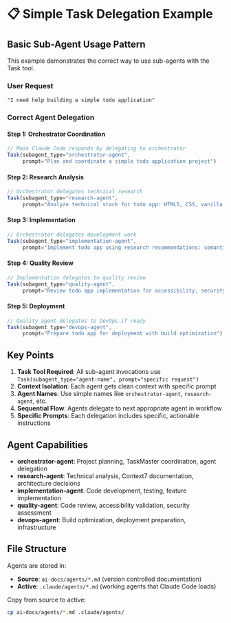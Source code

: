 # 📋 Simple Task Delegation Example

## Basic Sub-Agent Usage Pattern

This example demonstrates the correct way to use sub-agents with the Task tool.

### User Request
```
"I need help building a simple todo application"
```

### Correct Agent Delegation

#### Step 1: Orchestrator Coordination
```javascript
// Main Claude Code responds by delegating to orchestrator
Task(subagent_type="orchestrator-agent", 
     prompt="Plan and coordinate a simple todo application project")
```

#### Step 2: Research Analysis  
```javascript
// Orchestrator delegates technical research
Task(subagent_type="research-agent", 
     prompt="Analyze technical stack for todo app: HTML5, CSS, vanilla JavaScript vs frameworks")
```

#### Step 3: Implementation
```javascript
// Orchestrator delegates development work
Task(subagent_type="implementation-agent", 
     prompt="Implement todo app using research recommendations: semantic HTML, CSS custom properties, vanilla JS")
```

#### Step 4: Quality Review
```javascript
// Implementation delegates to quality review
Task(subagent_type="quality-agent", 
     prompt="Review todo app implementation for accessibility, security, and code quality")
```

#### Step 5: Deployment
```javascript
// Quality agent delegates to DevOps if ready
Task(subagent_type="devops-agent", 
     prompt="Prepare todo app for deployment with build optimization")
```

## Key Points

1. **Task Tool Required**: All sub-agent invocations use `Task(subagent_type="agent-name", prompt="specific request")`
2. **Context Isolation**: Each agent gets clean context with specific prompt
3. **Agent Names**: Use simple names like `orchestrator-agent`, `research-agent`, etc.
4. **Sequential Flow**: Agents delegate to next appropriate agent in workflow
5. **Specific Prompts**: Each delegation includes specific, actionable instructions

## Agent Capabilities

- **orchestrator-agent**: Project planning, TaskMaster coordination, agent delegation
- **research-agent**: Technical analysis, Context7 documentation, architecture decisions  
- **implementation-agent**: Code development, testing, feature implementation
- **quality-agent**: Code review, accessibility validation, security assessment
- **devops-agent**: Build optimization, deployment preparation, infrastructure

## File Structure

Agents are stored in:
- **Source**: `ai-docs/agents/*.md` (version controlled documentation)
- **Active**: `.claude/agents/*.md` (working agents that Claude Code loads)

Copy from source to active:
```bash
cp ai-docs/agents/*.md .claude/agents/
```